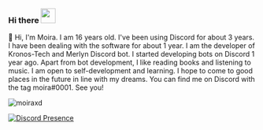 ### Hi there <img src = "https://cdn.discordapp.com/emojis/859387292904980480.gif?v=1" high="20px" width="30px">


🌠 Hi, I'm Moira. I am 16 years old. I've been using Discord for about 3 years. I have been dealing with the software for about 1 year. I am the developer of Kronos-Tech and Merlyn Discord bot. I started developing bots on Discord 1 year ago. Apart from bot development, I like reading books and listening to music. I am open to self-development and learning. I hope to come to good places in the future in line with my dreams. You can find me on Discord with the tag moira#0001. See you!

<img src="https://komarev.com/ghpvc/?username=catxrd&label=Number%20Visitors&color=000e27" alt="moiraxd" />


[![Discord Presence](https://lanyard-profile-readme.vercel.app/api/377152186234437633?theme=dark&bg=000e27&animated=false&hideDiscrim=false&borderRadius=30px)](https://discord.com/users/377152186234437633)
